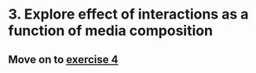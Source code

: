 # 3. Explore effect of interactions as a function of media composition

## Move on to [exercise 4](https://github.com/franciscozorrilla/EMBOMicroCom/blob/main/exercises/exercise_4.md)

